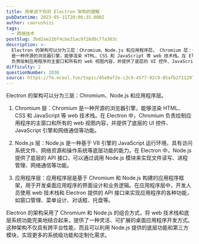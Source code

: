 ```yaml
---
title: 简单说下你对 Electron 架构的理解
pubDatetime: 2023-05-31T20:06:35.000Z
author: caorushizi
tags:
  - 跨端技术
postSlug: 3bd2ae21bf4cbe31ac9f26d0c77a363c
description: >-
  Electron 的架构可以分为三层：Chromium、Node.js 和应用程序层。 Chromium 层：Chromium
  是一种开源的浏览器引擎，能够渲染 HTML、CSS 和 JavaScript 等 web 技术栈。在 Electron 中，Chromium
  负责绘制应用程序的主窗口和所有的 web 视图内容，并提供了底层的 UI 控件、JavaScript 引擎和网络通信等功能。 No
difficulty: 2
questionNumber: 2036
source: https://fe.ecool.fun/topic/45e0af2e-c2c9-4577-92c9-85afb2f11297
---
```


Electron 的架构可以分为三层：Chromium、Node.js 和应用程序层。

1. Chromium 层：Chromium 是一种开源的浏览器引擎，能够渲染 HTML、CSS 和 JavaScript 等 web 技术栈。在 Electron 中，Chromium 负责绘制应用程序的主窗口和所有的 web 视图内容，并提供了底层的 UI 控件、JavaScript 引擎和网络通信等功能。

2. Node.js 层：Node.js 是一种基于 V8 引擎的 JavaScript 运行环境，具有访问系统文件、网络资源和操作系统等底层功能的能力。在 Electron 中，Node.js 提供了底层的 API 接口，可以通过调用 Node.js 模块来实现文件读写、进程管理、网络通信等功能。

3. 应用程序层：应用程序层是基于 Chromium 和 Node.js 构建的应用程序框架，用于开发桌面应用程序的界面设计和业务逻辑。在应用程序层中，开发人员使用 web 技术栈和 Electron 提供的 API 接口来实现应用程序的各种功能，如窗口管理、菜单设计、对话框、托盘等。

Electron 的架构采用了 Chromium 和 Node.js 的组合方式，将 web 技术栈和底层系统功能完美地结合起来，提供了一种灵活、可扩展的桌面应用程序开发方式。这种架构不仅具有跨平台性能，而且可以利用 Node.js 提供的底层功能和第三方模块，实现更多的系统级功能和定制化需求。
